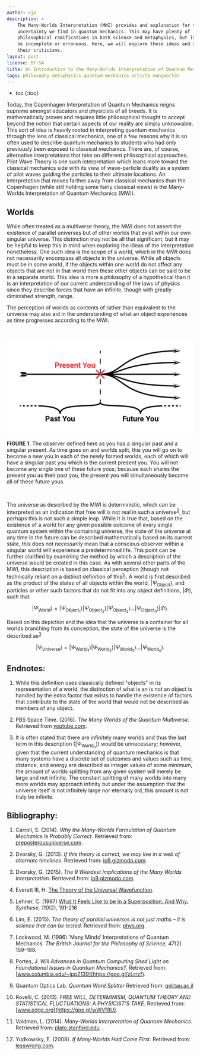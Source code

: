 ```yaml
---
author: uja
description: >
    The Many-Worlds Interpretation (MWI) provides and explanation for the
    uncertainty we find in quantum mechanics. This may have plenty of
    philosophical ramifications in both science and metaphysics, but it may also
    be incomplete or erroneous. Here, we will explore these ideas and some of
    their criticisms.
layout: post
license: BY-SA
title: An Introduction to the Many-Worlds Interpretation of Quantum Mechanics
tags: philosophy metaphysics quantum-mechanics article manyworlds
---
```


- toc
{:toc}

Today, the Copenhagen Interpretation of Quantum Mechanics reigns supreme amongst
educators and physicists of all breeds. It is mathematically proven and requires
little philosophical thought to accept beyond the notion that certain aspects of
our reality are simply unknowable. This sort of idea is heavily rooted in
interpreting quantum mechanics through the lens of classical mechanics, one of a
few reasons why it is so often used to describe quantum mechanics to students
who had only previously been exposed to classical mechanics. There are, of
course, alternative interpretations that take on different philosophical
approaches. Pilot Wave Theory is one such interpretation which leans more toward
the classical mechanics side with its view of wave-particle duality as a system
of pilot waves guiding the particles to their ultimate locations. An
interpretation that moves farther away from classical mechanics than the
Copenhagen (while still holding some fairly classical views) is the Many-Worlds
Interpretation of Quantum Mechanics (MWI).

## Worlds

While often treated as a multiverse theory, the MWI does not assert the
existence of parallel universes but of other worlds that exist within our own
singular universe. This distinction may not be all that significant, but it may
be helpful to keep this in mind when exploring the ideas of the interpretation
nonetheless. One such idea is the scope of a world, which in the MWI does not
necessarily encompass all objects in the universe. While all objects must be in
some world, if the objects within one world do not affect any objects that are
not in that world then these other objects can be said to be in a separate
world. This idea is more a philosophy of a hypothetical than it is an
interpretation of our current understanding of the laws of physics since they
describe forces that have an infinite, though with greatly diminished strength,
range.

The perception of worlds as contents of rather than equivalent to the universe
may also aid in the understanding of what an object experiences as time
progresses according to the MWI.

<br>

![Your timeline](/assets/img/mwi-fig1.jpg)

**FIGURE 1.** The observer defined here as you has a singular past and a
singular present. As time goes on and worlds split, this you will go on to
become a new you in each of the newly formed worlds, each of which will have a
singular past you which is the current present you. You will not become any
single one of these future yous; because each shares the present you as their
past you, the present you will simultaneously become all of these future yous.

<br>

The universe as described by the MWI is deterministic, which can be interpreted
as an indication that free will is not real in such a
universe<sup>[2](#2)</sup>, but perhaps this
is not such a simple leap. While it is true that, based on the existence of a
world for any given possible outcome of every single quantum system within the
containing universe, the state of the universe at any time in the future can be
described mathematically based on its current state, this does not necessarily
mean that a conscious observer within a singular world will experience a
predetermined life. This point can be further clarified by examining the
method by which a description of the universe would be created in this case. As
with several other parts of the MWI, this description is based on classical
perception (though not technically reliant on a distinct definition of
this<sup>[1](#1)</sup>). A world is first described as the product of the states
of all objects within the world, $\rvert\Psi_{\mathrm{Object}}\rangle$, and
particles or other such factors that do not fit into any object definitions,
$\rvert\Phi\rangle$, such that

$$
\rvert\Psi_{\mathrm{World}}\rangle=\rvert\Psi_{\mathrm{Object}_1}\rangle\rvert
\Psi_{\mathrm{Object}_2}\rangle\rvert\Psi_{\mathrm{Object}_3}\rangle\ldots\rvert
\Psi_{\mathrm{Object}_n}\rangle\rvert\Phi\rangle.
$$

Based on this depiction and the idea that the universe is a container for all
worlds branching from its conception, the state of the universe is the described
as<sup>[3](#3)</sup>

$$
\rvert\Psi_{\mathrm{Universe}}\rangle=\rvert\Psi_{\mathrm{World}_1}\rangle\rvert
\Psi_{\mathrm{World}_2}\rangle\rvert\Psi_{\mathrm{World}_3}\rangle\ldots\rvert
\Psi_{\mathrm{World}_n}\rangle.
$$

## Endnotes:

1. <a name="1"></a>While this definition uses classically defined "objects" in
its representation of a world, the distinction of what is an is not an object is
handled by the extra factor that exists to handle the existence of factors that
contribute to the state of the world that would not be described as members of
any object.

2. <a name="2"></a>PBS Space Time. (2016). *The Many Worlds of the Quantum
Multiverse*. Retrieved from [youtube.com](https://youtu.be/dzKWfw68M5U).

3. <a name="3"></a>It is often stated that there are infinitely many worlds and
thus the last term in this description ($\rvert\Psi_{\mathrm{World}_n}\rangle$)
would be unnecessary; however, given that the current understanding of quantum
mechanics is that many systems have a discrete set of outcomes and values such
as time, distance, and energy are described as integer values of some minimum,
the amount of worlds splitting from any given system will merely be large and
not infinite. The constant splitting of many worlds into many more worlds may
approach infinity but under the assumption that the universe itself is not
infinitely large nor eternally old, this amount is not truly be infinite.

## Bibliography:

1. Carroll, S. (2014). *Why the Many-Worlds Formulation of Quantum Mechanics Is
Probably Correct*.
Retrieved from: [preposterousuniverse.com](https://goo.gl/YWBPES).

1. Dvorsky, G. (2013). *If this theory is correct, we may live in a web of
alternate timelines*.
Retrieved from: [io9.gizmodo.com](https://goo.gl/NymUHU).

1. Dvorsky, G. (2015). *The 9 Weirdest Implications of the Many Worlds
Interpretation*.
Retrieved from: [io9.gizmodo.com](https://goo.gl/k9CmHJ).

1. Everett III, H. [The Theory of the Universal
Wavefunction](https://www-tc.pbs.org/wgbh/nova/manyworlds/pdf/dissertation.pdf).

1. Lehner, C. (1997) [What It Feels Like to be In a Superposition. And
Why.](https://doi.org/10.1023/A:1004981126055) *Synthese, 110*(2), 191-216

1. Lim, E. (2015). *The theory of parallel universes is not just maths – it is
science that can be tested*.
Retrieved from: [phys.org](https://goo.gl/iYKG67).

1. Lockwood, M. (1996) ‘Many Minds’ Interpretations of Quantum Mechanics.
*The British Journal for the Philosophy of Science, 47*(2) 159–188.

1. Portes, J. *Will Advances in Quantum Computing Shed Light on Foundational
Issues in Quantum Mechanics?*.
Retrieved from: [www.columbia.edu/~jpp2139](https://goo.gl/zLrrzf).

1. Quantum Optics Lab. *Quantum Word Splitter* Retrieved from:
[qol.tau.ac.il](http://qol.tau.ac.il/)

1. Rovelli, C. (2013). *FREE WILL, DETERMINISM, QUANTUM THEORY AND STATISTICAL
FLUCTUATIONS: A PHYSICIST'S TAKE*.
Retrieved from: [www.edge.org](https://goo.gl/wWVf8U).

1. Vaidman, L. (2014). *Many-Worlds Interpretation of Quantum Mechanics*.
Retrieved from: [plato.stanford.edu](https://goo.gl/23n1ZN).

1. Yudkowsky, E. (2008). *If Many-Worlds Had Come First*.
Retrieved from: [lesswrong.com](https://goo.gl/QY3KMb).
